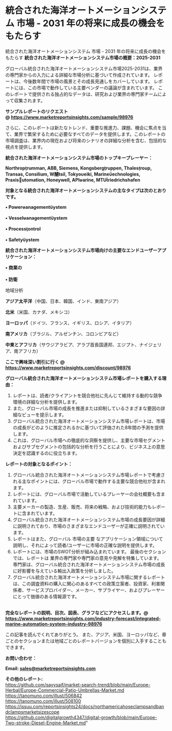 # 統合された海洋オートメーションシステム 市場 - 2031 年の将来に成長の機会をもたらす
統合された海洋オートメーションシステム 市場 - 2031 年の将来に成長の機会をもたらす
<strong><b>統合された海洋オートメーションシステム市場の概要：2025-2031</b></strong>

グローバル統合された海洋オートメーションシステム市場2025-2031は、業界の専門家からの入力による詳細な市場分析に基づいて作成されています。 レポートは、今後数年間で市場の風景とその成長見通しをカバーしています。 レポートには、この市場で動作している主要ベンダーの議論が含まれています。 このレポートで提供される独占的なデータは、研究および業界の専門家チームによって収集されます。

<strong>サンプルレポートのリクエスト @ <a href=https://www.marketreportsinsights.com/sample/98976>https://www.marketreportsinsights.com/sample/98976</a></strong>

さらに、このレポートは新たなトレンド、重要な推進力、課題、機会に焦点を当て、業界で繁栄するために必要なすべてのデータを提供します。このレポートの市場調査は、業界内の現在および将来のシナリオの詳細な分析を含む、包括的な視点を提供します。

<strong>統合された海洋オートメーションシステム市場のトップキープレーヤー：</strong>

<strong>Northroprumman, ABB, Siemens, Kongsbergruppen, Thalesroup, Transas, Consilium, W酺tsil, Tokyoeiki, Marineechnologies, Praxisutomation, Honeywell, APIarine, MTUriedrichshafen</strong>

<strong><b>対象となる統合された海洋オートメーションシステムの主なタイプは次のとおりです。</b></strong>

<strong>• Poweranagementystem<br><br>• Vesselanagementystem<br><br>• Processontrol<br><br>• Safetyystem</strong>

<strong><b>統合された海洋オートメーションシステム市場向けの主要なエンドユーザーアプリケーション：</b></strong>

<strong>• 商業の<br><br>• 防衛</strong>

 地域分析

<strong><b>アジア太平洋</b></strong>（中国、日本、韓国、インド、東南アジア）

<strong><b>北米</b></strong>（米国、カナダ、メキシコ）

<strong><b>ヨーロッパ</b></strong>（ドイツ、フランス、イギリス、ロシア、イタリア）

<strong><b>南アメリカ</b></strong>（ブラジル、アルゼンチン、コロンビアなど）

<strong><b>中東とアフリカ</b></strong>（サウジアラビア、アラブ首長国連邦、エジプト、ナイジェリア、南アフリカ）

<strong>ここで興味深い割引に行く @ <a href=https://www.marketreportsinsights.com/discount/98976>https://www.marketreportsinsights.com/discount/98976</a></strong>

<strong><b>グローバル統合された海洋オートメーションシステム市場レポートを購入する理由：</b></strong>
<ol>
  <li>レポートは、読者/クライアントを競合他社に先んじて維持する動的な競争環境の詳細な分析を提供します。</li>
  <li>また、グローバル市場の成長を推進または抑制しているさまざまな要因の詳細なビューを提示します。</li>
  <li>グローバル統合された海洋オートメーションシステム市場レポートは、市場の成長がどのように推定されるかに基づいて評価された8年間の予測を提供します。</li>
  <li>これは、グローバル市場への徹底的な洞察を提供し、主要な市場セグメントおよびサブセグメントの包括的な分析を行うことにより、ビジネス上の意思決定を認識するのに役立ちます。</li>
</ol>
<strong><b>レポートの対象となるポイント：</b></strong>
<ol>
  <li>グローバル統合された海洋オートメーションシステム市場レポートで考慮される主なポイントには、グローバル市場で動作する主要な競合他社が含まれます。</li>
  <li>レポートには、グローバル市場で活動しているプレーヤーの会社概要も含まれています。</li>
  <li>主要メーカーの製造、生産、販売、将来の戦略、および技術的能力もレポートに含まれています。</li>
  <li>グローバル統合された海洋オートメーションシステム市場の成長要因が詳細に説明されており、市場のさまざまなエンドユーザーが正確に説明されています。</li>
  <li>レポートはまた、グローバル 市場の主要 なアプリケーション領域について説明し、それによって読者/ユーザーに市場の正確な説明を提供します。</li>
  <li>レポートには、市場のSWOT分析が組み込まれています。 最後のセクションでは、レポートは 業界の専門家や専門家の意見や見解を特集しています。 専門家は、グローバル統合された海洋オートメーションシステム市場の成長に好影響を与えている輸出入政策を分析しました。</li>
  <li>グローバル統合された海洋オートメーションシステム市場に関するレポートは、この調査資料の購入に関心のあるすべての政策立案者、投資家、利害関係者、サービスプロバイダー、メーカー、サプライヤー、およびプレーヤーにとって価値のある情報源です。</li>
</ol><br>
<strong>完全なレポートの説明、目次、図表、グラフなどにアクセスします。@ <a href=https://www.marketreportsinsights.com/industry-forecast/integrated-marine-automation-system-industry-98976>https://www.marketreportsinsights.com/industry-forecast/integrated-marine-automation-system-industry-98976</a></strong>

この記事を読んでくれてありがとう。 また、アジア、米国、ヨーロッパなど、章ごとのセクションまたは地域ごとのレポートバージョンを個別に入手することもできます。

<strong><b>お問い合わせ：</b></strong>

<strong>Email: </strong><a href=mailto:sales@marketreportsinsights.com><strong>sales@marketreportsinsights.com</strong></a>

<strong>その他のレポート:</strong>
<br>
<a href=https://github.com/sayysaif/market-search-trend/blob/main/Europe-Herbal/Europe-Commercial-Patio-Umbrellas-Market.md>https://github.com/sayysaif/market-search-trend/blob/main/Europe-Herbal/Europe-Commercial-Patio-Umbrellas-Market.md</a>
<br>
<a href=https://tanomuno.com/illust/506842>https://tanomuno.com/illust/506842</a>
<br>
<a href=https://tanomuno.com/illust/508100>https://tanomuno.com/illust/508100</a>
<br>
<a href=https://issuu.com/reportsinsights24/docs/northamericahoseclampsandbandclampsmarketsizescope>https://issuu.com/reportsinsights24/docs/northamericahoseclampsandbandclampsmarketsizescope</a>
<br>
<a href=https://github.com/digitalgrowth4347/digital-growth/blob/main/Europe-Two-stroke-Diesel-Engine-Market.md>https://github.com/digitalgrowth4347/digital-growth/blob/main/Europe-Two-stroke-Diesel-Engine-Market.md</a>"
